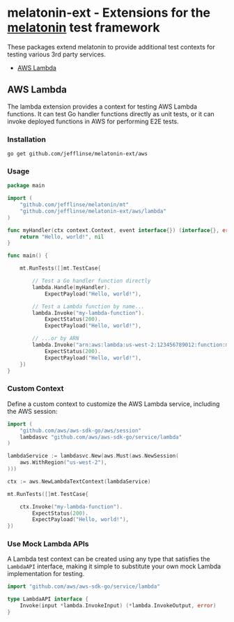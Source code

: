 # melatonin-ext - Extensions for the [melatonin](https://github.com/jefflinse/melatonin#readme) test framework

These packages extend melatonin to provide additional test contexts for testing various 3rd party services.

- [AWS Lambda](#aws-lambda)

## AWS Lambda

The lambda extension provides a context for testing AWS Lambda functions. It can test Go handler functions directly as unit tests, or it can invoke deployed functions in AWS for performing E2E tests.

### Installation

    go get github.com/jefflinse/melatonin-ext/aws

### Usage

```go
package main

import (
    "github.com/jefflinse/melatonin/mt"
    "github.com/jefflinse/melatonin-ext/aws/lambda"
)

func myHandler(ctx context.Context, event interface{}) (interface{}, error) {
    return "Hello, world!", nil
}

func main() {

    mt.RunTests([]mt.TestCase{

        // Test a Go handler function directly
        lambda.Handle(myHandler).
            ExpectPayload("Hello, world!"),

        // Test a Lambda function by name...
        lambda.Invoke("my-lambda-function").
            ExpectStatus(200).
            ExpectPayload("Hello, world!"),

        // ...or by ARN
        lambda.Invoke("arn:aws:lambda:us-west-2:123456789012:function:my-lambda-function").
            ExpectStatus(200).
            ExpectPayload("Hello, world!"),
    })
}
```

### Custom Context

Define a custom context to customize the AWS Lambda service, including the AWS session:

```go
import (
    "github.com/aws/aws-sdk-go/aws/session"
    lambdasvc "github.com/aws/aws-sdk-go/service/lambda"
)

lambdaService := lambdasvc.New(aws.Must(aws.NewSession(
    aws.WithRegion("us-west-2"),
)))

ctx := aws.NewLambdaTextContext(lambdaService)

mt.RunTests([]mt.TestCase{

    ctx.Invoke("my-lambda-function").
        ExpectStatus(200).
        ExpectPayload("Hello, world!"),
})
```

### Use Mock Lambda APIs

A Lambda test context can be created using any type that satisfies the `LambdaAPI` interface, making it simple to substitute your own mock Lambda implementation for testing.

```go
import "github.com/aws/aws-sdk-go/service/lambda"

type LambdaAPI interface {
    Invoke(input *lambda.InvokeInput) (*lambda.InvokeOutput, error)
}
```
